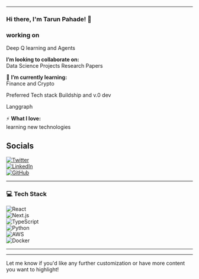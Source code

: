 
---

### Hi there, **I'm Tarun Pahade!** 👋

###  working on 
Deep Q learning and Agents 


 **I’m looking to collaborate on:**  
Data Science Projects 
Research Papers 

🌱 **I’m currently learning:**  
Finance and Crypto 

Preferred Tech stack
Buildship and v.0 dev


Langgraph  

⚡ **What I love:**  
learning new technologies  

##  Socials

[![Twitter](https://img.shields.io/badge/Twitter-%231DA1F2.svg?logo=Twitter&logoColor=white)](https://x.com/TarunPahade)  
[![LinkedIn](https://img.shields.io/badge/LinkedIn-%230077B5.svg?logo=linkedin&logoColor=white)](https://www.linkedin.com/in/tarun-pahade-38b350236/)  
[![GitHub](https://img.shields.io/badge/GitHub-%2312100E.svg?logo=github&logoColor=white)](https://github.com/tarunpahade)

---

### 💻 Tech Stack

![React](https://img.shields.io/badge/react-%2320232a.svg?style=for-the-badge&logo=react&logoColor=%2361DAFB)  
![Next.js](https://img.shields.io/badge/Next-black?style=for-the-badge&logo=next.js&logoColor=white)  
![TypeScript](https://img.shields.io/badge/typescript-%23007ACC.svg?style=for-the-badge&logo=typescript&logoColor=white)  
![Python](https://img.shields.io/badge/python-3670A0?style=for-the-badge&logo=python&logoColor=ffdd54)  
![AWS](https://img.shields.io/badge/AWS-%23FF9900.svg?style=for-the-badge&logo=amazon-aws&logoColor=white)  
![Docker](https://img.shields.io/badge/docker-%232496ED.svg?style=for-the-badge&logo=docker&logoColor=white)  

---


---

Let me know if you'd like any further customization or have more content you want to highlight!
